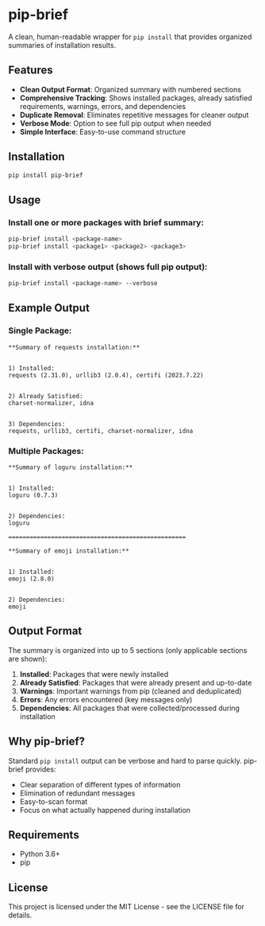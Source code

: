 # pip-brief

A clean, human-readable wrapper for `pip install` that provides organized summaries of installation results.

## Features

- **Clean Output Format**: Organized summary with numbered sections
- **Comprehensive Tracking**: Shows installed packages, already satisfied requirements, warnings, errors, and dependencies
- **Duplicate Removal**: Eliminates repetitive messages for cleaner output
- **Verbose Mode**: Option to see full pip output when needed
- **Simple Interface**: Easy-to-use command structure

## Installation

```bash
pip install pip-brief
```

## Usage

### Install one or more packages with brief summary:
```bash
pip-brief install <package-name>
pip-brief install <package1> <package2> <package3>
```

### Install with verbose output (shows full pip output):
```bash
pip-brief install <package-name> --verbose
```

## Example Output

### Single Package:
```
**Summary of requests installation:**


1) Installed:
requests (2.31.0), urllib3 (2.0.4), certifi (2023.7.22)


2) Already Satisfied:
charset-normalizer, idna


3) Dependencies:
requests, urllib3, certifi, charset-normalizer, idna
```

### Multiple Packages:
```
**Summary of loguru installation:**


1) Installed:
loguru (0.7.3)


2) Dependencies:
loguru

==================================================

**Summary of emoji installation:**


1) Installed:
emoji (2.8.0)


2) Dependencies:
emoji
```

## Output Format

The summary is organized into up to 5 sections (only applicable sections are shown):

1. **Installed**: Packages that were newly installed
2. **Already Satisfied**: Packages that were already present and up-to-date
3. **Warnings**: Important warnings from pip (cleaned and deduplicated)
4. **Errors**: Any errors encountered (key messages only)
5. **Dependencies**: All packages that were collected/processed during installation

## Why pip-brief?

Standard `pip install` output can be verbose and hard to parse quickly. pip-brief provides:
- Clear separation of different types of information
- Elimination of redundant messages
- Easy-to-scan format
- Focus on what actually happened during installation

## Requirements

- Python 3.6+
- pip

## License

This project is licensed under the MIT License - see the LICENSE file for details.